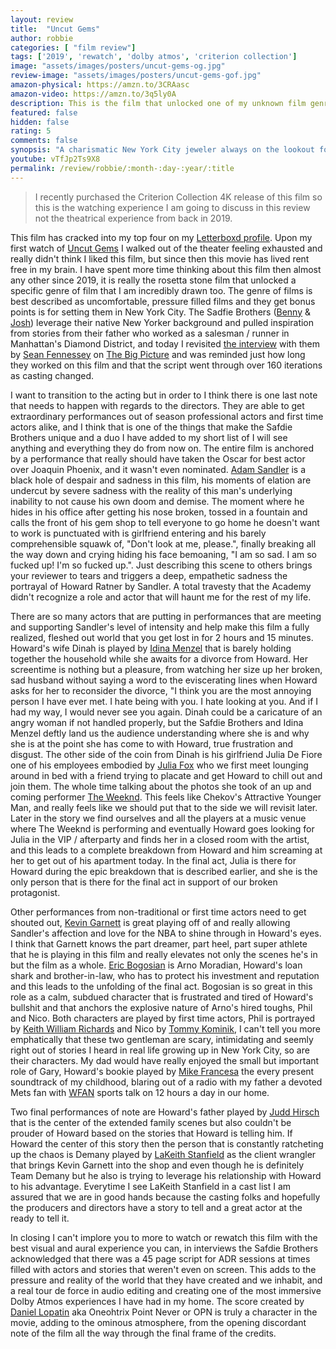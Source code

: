 ```yaml
---
layout: review
title:  "Uncut Gems"
author: robbie
categories: [ "film review"]
tags: ['2019', 'rewatch', 'dolby atmos', 'criterion collection']
image: "assets/images/posters/uncut-gems-og.jpg"
review-image: "assets/images/posters/uncut-gems-gof.jpg"
amazon-physical: https://amzn.to/3CRAasc
amazon-video: https://amzn.to/3q5ly0A
description: This is the film that unlocked one of my unknown film genre loves, pressure cooker, overly intense films.  The Sadfie Brothers films tend to shine a spotlight on the nooks and crannies of my beloved New York that I have not insigt into.  Adam Sandler is A M A Z I N G in this film and so are all the supporting actors.
featured: false
hidden: false
rating: 5
comments: false
synopsis: "A charismatic New York City jeweler always on the lookout for the next big score makes a series of high-stakes bets that could lead to the windfall of a lifetime. Howard must perform a precarious high-wire act, balancing business, family, and encroaching adversaries on all sides in his relentless pursuit of the ultimate win."  
youtube: vTfJp2Ts9X8
permalink: /review/robbie/:month-:day-:year/:title
---
```

> I recently purchased the Criterion Collection 4K release of this film so this is the watching experience I am going to discuss in this review not the theatrical experience from back in 2019.

This film has cracked into my top four on my <a href="https://letterboxd.com/robbiethegeek/">Letterboxd profile</a>.  Upon my first watch of <a href="https://www.imdb.com/title/tt5727208/">Uncut Gems</a> I walked out of the theater feeling exhausted and really didn't think I liked this film, but since then this movie has lived rent free in my brain.  I have spent more time thinking about this film then almost any other since 2019, it is really the rosetta stone film that unlocked a specific genre of film that I am incredibly drawn too. The genre of films is best described as uncomfortable, pressure filled films and they get bonus points is for setting them in New York City. The Sadfie Brothers (<a href="https://www.imdb.com/name/nm1509478/">Benny</a> & <a href="https://www.imdb.com/name/nm1343394/">Josh</a>) leverage their native New Yorker background and pulled inspiration from stories from their father who worked as a salesman / runner in Manhattan's Diamond District, and today I revisited <a href="https://www.theringer.com/2019/12/26/21035657/genius-of-uncut-gems-plus-safdie-brothers">the interview</a> with them by <a href="https://twitter.com/SeanFennessey">Sean Fennessey</a> on <a href="https://www.theringer.com/the-big-picture">The Big Picture</a> and was reminded just how long they worked on this film and that the script went through over 160 iterations as casting changed.

I want to transition to the acting but in order to I think there is one last note that needs to happen with regards to the directors. They are able to get extraordinary performances out of season professional actors and first time actors alike, and I think that is one of the things that make the Safdie Brothers unique and a duo I have added to my short list of I will see anything and everything they do from now on. The entire film is anchored by a performance that really should have taken the Oscar for best actor over Joaquin Phoenix, and it wasn't even nominated.  <a href="https://www.imdb.com/name/nm0001191/">Adam Sandler</a> is a black hole of despair and sadness in this film, his moments of elation are undercut by severe sadness with the reality of this man's underlying inability to not cause his own doom and demise. The moment where he hides in his office after getting his nose broken, tossed in a fountain and calls the front of his gem shop to tell everyone to go home he doesn't want to work is punctuated with is girlfriend entering and his barely comprehensible squawk of, "Don't look at me, please.", finally breaking all the way down and crying hiding his face bemoaning, "I am so sad. I am so fucked up! I'm so fucked up.". Just describing this scene to others brings your reviewer to tears and triggers a deep, empathetic sadness the portrayal of Howard Ratner by Sandler. A total travesty that the Academy didn't recognize a role and actor that will haunt me for the rest of my life. 

There are so many actors that are putting in performances that are meeting and supporting Sandler's level of intensity and help make this film a fully realized, fleshed out world that you get lost in for 2 hours and 15 minutes.  Howard's wife Dinah is played by <a href="https://www.imdb.com/name/nm0579953/">Idina Menzel</a> that is barely holding together the household while she awaits for a divorce from Howard.  Her screentime is nothing but a pleasure, from watching her size up her broken, sad husband without saying a word to the eviscerating lines when Howard asks for her to reconsider the divorce, "I think you are the most annoying person I have ever met.  I hate being with you.  I hate looking at you. And if I had my way, I would never see you again. Dinah could be a caricature of an angry woman if not handled properly, but the Safdie Brothers and Idina Menzel deftly land us the audience understanding where she is and why she is at the point she has come to with Howard, true frustration and disgust. The other side of the coin from Dinah is his girlfriend Julia De Fiore one of his employees embodied by <a href="https://www.imdb.com/name/nm9681752/">Julia Fox</a> who we first meet lounging around in bed with a friend trying to placate and get Howard to chill out and join them. The whole time talking about the photos she took of an up and coming performer <a href="https://www.imdb.com/name/nm1070597/">The Weeknd</a>.  This feels like Chekov's Attractive Younger Man, and really feels like we should put that to the side we will revisit later.  Later in the story we find ourselves and all the players at a music venue where The Weeknd is performing and eventually Howard goes looking for Julia in the VIP / afterparty and finds her in a closed room with the artist, and this leads to a complete breakdown from Howard and him screaming at her to get out of his apartment today.  In the final act, Julia is there for Howard during the epic breakdown that is described earlier, and she is the only person that is there for the final act in support of our broken protagonist.

Other performances from non-traditional or first time actors need to get shouted out, <a href="https://www.imdb.com/name/nm0307812/">Kevin Garnett</a> is great playing off of and really allowing Sandler's affection and love for the NBA to shine through in Howard's eyes. I think that Garnett knows the part dreamer, part heel, part super athlete that he is playing in this film and really elevates not only the scenes he's in but the film as a whole. <a href="https://www.imdb.com/name/nm0091899/">Eric Bogosian</a>  is Arno Moradian, Howard's loan shark and brother-in-law, who has to protect his investment and reputation and this leads to the unfolding of the final act. Bogosian is so great in this role as a calm, subdued character that is frustrated and tired of Howard's bullshit and that anchors the explosive nature of Arno's hired toughs, Phil and Nico.  Both characters are played by first time actors, Phil is portrayed by <a href="https://www.imdb.com/name/nm10430125/">Keith William Richards</a> and Nico by <a href="https://www.imdb.com/name/nm10430126/">Tommy Kominik</a>, I can't tell you more emphatically that these two gentleman are scary, intimidating and seemly right out of stories I heard in real life growing up in New York City, so are their characters. My dad would have really enjoyed the small but important role of Gary, Howard's bookie played by <a href="https://www.imdb.com/name/nm1456510/">Mike Francesa</a> the every present soundtrack of my childhood, blaring out of a radio with my father a devoted Mets fan with <a href="https://en.wikipedia.org/wiki/WFAN_(AM)">WFAN</a> sports talk on 12 hours a day in our home.

Two final performances of note are Howard's father played by <a href="https://www.imdb.com/name/nm0002139/">Judd Hirsch</a> that is the center of the extended family scenes but also couldn't be prouder of Howard based on the stories that Howard is telling him. If Howard the center of this story then the person that is constantly ratcheting up the chaos is Demany played by <a href="https://www.imdb.com/name/nm3147751/">LaKeith Stanfield</a> as the client wrangler that brings Kevin Garnett into the shop and even though he is definitely Team Demany but he also is trying to leverage his relationship with Howard to his advantage.  Everytime I see LaKeith Stanfield in a cast list I am assured that we are in good hands because the casting folks and hopefully the producers and directors have a story to tell and a great actor at the ready to tell it.

In closing I can't implore you to more to watch or rewatch this film with the best visual and aural experience you can, in interviews the Safdie Brothers acknowledged that there was a 45 page script for ADR sessions at times filled with actors and stories that weren't even on screen.  This adds to the pressure and reality of the world that they have created and we inhabit, and a real tour de force in audio editing and creating one of the most immersive Dolby Atmos experiences I have had in my home. The score created by <a href="https://www.imdb.com/name/nm1644827/">Daniel Lopatin</a> aka Oneohtrix Point Never or OPN is truly a character in the movie, adding to the ominous atmosphere, from the opening discordant note of the film all the way through the final frame of the credits.

